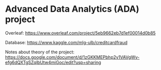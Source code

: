 # Advanced Data Analytics (ADA) project

Overleaf: https://www.overleaf.com/project/5eb9662eb7d1ef00014d0b85

Database: https://www.kaggle.com/mlg-ulb/creditcardfraud

Notes about theory of the project: https://docs.google.com/document/d/1zGKKMEPbhp2y1VAVgWv-efg6dQXTgSZqlbUtw4miGoc/edit?usp=sharing
